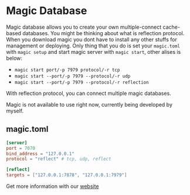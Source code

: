 # Magic Database
Magic database allows you to create your own multiple-connect cache-based databases. You might be thinking about what is reflection protocol.
When you download magic you dont have to install any other stuffs for management or deploying. Only thing that you do is set your `magic.toml` with `magic setup` and start magic server with `magic start`, other alises is below:

- `magic start port/-p 7979 protocol/-r tcp`
- `magic start --port/-p 7979 --protocol/-r udp`
- `magic start --port/-p 7979 --protocol/-r reflection`

With reflection protocol, you can connect multiple magic databases.

Magic is not available to use right now, currently being developed by myself.

## magic.toml
```toml
[server]
port = 7070
bind_address = "127.0.0.1"
protocol = "reflect" # tcp, udp, reflect

[reflect]
targets = ["127.0.0.1:7878", "127.0.0.1:7979"]
```

Get more information with our [website](https://magic.magnesify.com)